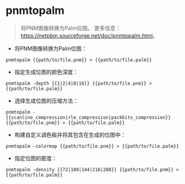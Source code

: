 # pnmtopalm

> 将PNM图像转换为Palm位图。
> 更多信息：<https://netpbm.sourceforge.net/doc/pnmtopalm.html>。

- 将PNM图像转换为Palm位图：

`pnmtopalm {{path/to/file.pnm}} > {{path/to/file.palm}}`

- 指定生成位图的颜色深度：

`pnmtopalm -depth {{1|2|4|8|16}} {{path/to/file.pnm}} > {{path/to/file.palm}}`

- 选择生成位图的压缩方法：

`pnmtopalm -{{scanline_compression|rle_compression|packbits_compression}} {{path/to/file.pnm}} > {{path/to/file.palm}}`

- 构建自定义调色板并将其包含在生成的位图中：

`pnmtopalm -colormap {{path/to/file.pnm}} > {{path/to/file.palm}}`

- 指定位图的密度：

`pnmtopalm -density {{72|108|144|216|288}} {{path/to/file.pnm}} > {{path/to/file.palm}}`